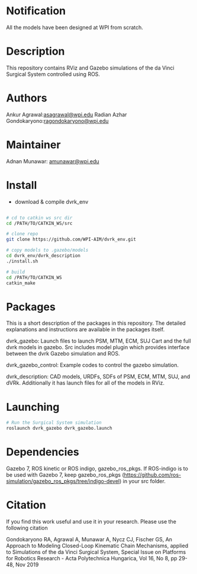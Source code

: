 Notification
====================

All the models have been designed at WPI from scratch.

Description
====================
This repository contains RViz and Gazebo simulations of the da Vinci Surgical System controlled using ROS. 

# Authors

Ankur Agrawal:asagrawal@wpi.edu
Radian Azhar Gondokaryono:ragondokaryono@wpi.edu

# Maintainer

Adnan Munawar: amunawar@wpi.edu

# Install
* download & compile dvrk_env

```sh

# cd to catkin ws src dir
cd /PATH/TO/CATKIN_WS/src

# clone repo
git clone https://github.com/WPI-AIM/dvrk_env.git

# copy models to .gazebo/models
cd dvrk_env/dvrk_description
./install.sh 

# build
cd /PATH/TO/CATKIN_WS
catkin_make
```
# Packages

This is a short description of the packages in this repository. The detailed explanations and instructions are available in the packages itself.

dvrk_gazebo: Launch files to launch PSM, MTM, ECM, SUJ Cart and the full dvrk models in gazebo. Src includes model plugin which provides interface between the dvrk Gazebo simulation and ROS.

dvrk_gazebo_control: Example codes to control the gazebo simulation.

dvrk_description: CAD models, URDFs, SDFs of PSM, ECM, MTM, SUJ, and dVRk. Additionally it has launch files for all of the models in RViz. 

# Launching 
```sh
# Run the Surgical System simulation
roslaunch dvrk_gazebo dvrk_gazebo.launch
```
# Dependencies

Gazebo 7, ROS kinetic or ROS indigo, gazebo_ros_pkgs. If ROS-indigo is to be used with Gazebo 7, keep gazebo_ros_pkgs (https://github.com/ros-simulation/gazebo_ros_pkgs/tree/indigo-devel) in your src folder.

# Citation
If you find this work useful and use it in your research. Please use the following citation


Gondokaryono RA, Agrawal A, Munawar A, Nycz CJ, Fischer GS, An Approach to Modeling Closed-Loop Kinematic Chain Mechanisms, applied to Simulations of the da Vinci Surgical System, Special Issue on Platforms for Robotics Research - Acta Polytechnica Hungarica, Vol 16, No 8, pp 29-48, Nov 2019

